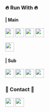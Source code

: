 ### 🔥 Run With 🔥

#### | Main <br>
<img src="https://img.shields.io/badge/JAVA-3A75B0?style=for-the-badge&logo=JAVA&logoColor=white" height="28px"/></a>
<img src="https://img.shields.io/badge/MySql-4479A1?style=for-the-badge&logo=MySql&logoColor=white" height="28px"/></a>
<img src="https://img.shields.io/badge/Spring-6DB33F?style=for-the-badge&logo=Spring&logoColor=white" height="28px"/></a>
<img src="https://img.shields.io/badge/SpringBoot-6DB33F?style=for-the-badge&logo=SpringBoot&logoColor=white" height="28px"/></a>

<img src="https://img.shields.io/badge/Python-3766AB?style=for-the-badge&logo=Python&logoColor=white" height="28px"/></a>
<br>
#### | Sub <br>
<img src="https://img.shields.io/badge/HTML5-E34F26?style=for-the-badge&logo=HTML5&logoColor=white" height="28px"/></a>
<img src="https://img.shields.io/badge/CSS3-1572B6?style=for-the-badge&logo=CSS3&logoColor=white" height="28px"/></a>
<img src="https://img.shields.io/badge/JavaScript-F7DF1E?style=for-the-badge&logo=JavaScript&logoColor=black" height="28px"/></a>
<img src="https://img.shields.io/badge/C-A8B9CC?style=for-the-badge&logo=C&logoColor=white" height="28px"/></a>
<br>

### 🌿 Contact 🌿
<a href="https://github.com/rdyjun"><img src="https://img.shields.io/badge/rdyjun-181717?style=for-the-badge&logo=GitHub&logoColor=white" height="28px"/></a>
<a href="mailto:rdyjun00@gmail.com"><img src="https://img.shields.io/badge/rdyjun00-EA4335?style=for-the-badge&logo=Gmail&logoColor=white" height="28px"/></a>

